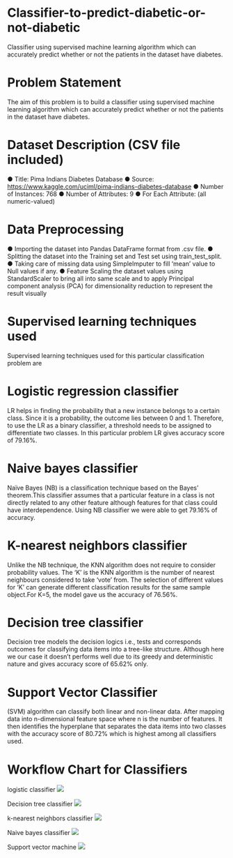 # Classifier-to-predict-diabetic-or-not-diabetic
Classifier using supervised machine learning algorithm which can accurately predict whether or not the patients in the dataset have diabetes. 

# Problem Statement 
The aim of this problem is to build a classifier using supervised machine learning algorithm
which can accurately predict whether or not the patients in the dataset have diabetes.

# Dataset Description  (CSV file included)
● Title: Pima Indians Diabetes Database
● Source: https://www.kaggle.com/uciml/pima-indians-diabetes-database
● Number of Instances: 768
● Number of Attributes: 9
● For Each Attribute: (all numeric-valued) 

# Data Preprocessing
● Importing the dataset into Pandas DataFrame format from .csv file.
● Splitting the dataset into the Training set and Test set using
  train_test_split.
● Taking care of missing data using SimpleImputer to fill ‘mean’
  value to Null values if any.
● Feature Scaling the dataset values using StandardScaler to bring
  all into same scale and to apply Principal component analysis
  (PCA) for dimensionality reduction to represent the result visually
  
 # Supervised learning techniques used
 Supervised learning techniques used for this particular classification problem are
 
# Logistic regression classifier
LR helps in finding the probability that a new instance belongs to a certain class. Since it is a
probability, the outcome lies between 0 and 1. Therefore, to use the LR as a binary classifier, a
threshold needs to be assigned to differentiate two classes. In this particular problem LR gives
accuracy score of 79.16%.

# Naive bayes classifier
Naïve Bayes (NB) is a classification technique based on the Bayes’ theorem.This classifier
assumes that a particular feature in a class is not directly related to any other feature although
features for that class could have interdependence. Using NB classifier we were able to get
79.16% of accuracy.

# K-nearest neighbors classifier
Unlike the NB technique, the KNN algorithm does not require to consider probability values.
The ‘K’ is the KNN algorithm is the number of nearest neighbours considered to take ‘vote’
from. The selection of different values for ‘K’ can generate different classification results for
the same sample object.For K=5, the model gave us the accuracy of 76.56%.

# Decision tree classifier
Decision tree models the decision logics i.e., tests and corresponds outcomes for classifying
data items into a tree-like structure. Although here we our case it doesn’t performs well due
to its greedy and deterministic nature and gives accuracy score of 65.62% only.

# Support Vector Classifier
(SVM) algorithm can classify both linear and non-linear data. After mapping data into
n-dimensional feature space where n is the number of features. It then identifies the
hyperplane that separates the data items into two classes with the accuracy score of
80.72% which is highest among all classifiers used.

# Workflow Chart for Classifiers

logistic classifier 
![](https://github.com/gouravbarkle/Classifier-to-predict-diabetic-or-not-diabetic/blob/main/FlowCharts/LR.png)

Decision tree classifier
![](https://github.com/gouravbarkle/Classifier-to-predict-diabetic-or-not-diabetic/blob/main/FlowCharts/dt.png)

k-nearest neighbors classifier
![](https://github.com/gouravbarkle/Classifier-to-predict-diabetic-or-not-diabetic/blob/main/FlowCharts/knn.png)

Naive bayes classifier
![](https://github.com/gouravbarkle/Classifier-to-predict-diabetic-or-not-diabetic/blob/main/FlowCharts/nb.png)

Support vector machine
![](https://github.com/gouravbarkle/Classifier-to-predict-diabetic-or-not-diabetic/blob/main/FlowCharts/svm.png)

